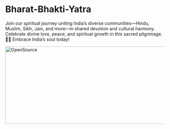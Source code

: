 # Bharat-Bhakti-Yatra
Join our spiritual journey uniting India’s diverse communities—Hindu, Muslim, Sikh, Jain, and more—in shared devotion and cultural harmony. Celebrate divine love, peace, and spiritual growth in this sacred pilgrimage. 🌺🙏 Embrace India’s soul today!

<img width="1461" height="246" alt="OpenSource" src="https://github.com/user-attachments/assets/04a42150-a6c9-4898-9ccb-50e25f68f2a5" />
